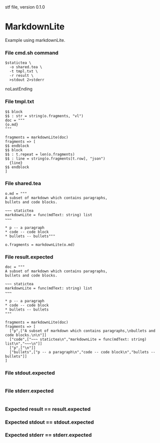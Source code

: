 stf file, version 0.1.0

# MarkdownLite

Example using markdownLite.

### File cmd.sh command

~~~
$statictea \
  -o shared.tea \
  -t tmpl.txt \
  -r result \
  >stdout 2>stderr
~~~

noLastEnding

### File tmpl.txt 

~~~
$$ block 
$$ : str = string(o.fragments, "vl")
doc = """
{o.md}
"""

fragments = markdownLite(doc)
fragments => [
$$ endblock
$$ block
$$ : t.repeat = len(o.fragments)
$$ : line = string(o.fragments[t.row], "json")
  {line}
$$ endblock
]
~~~

### File shared.tea

```
o.md = """
A subset of markdown which contains paragraphs,
bullets and code blocks.

~~~ statictea
markdownLite = func(mdText: string) list
~~~

* p -- a paragraph
* code -- code block
* bullets -- bullets"""

o.fragments = markdownLite(o.md)
```

### File result.expected

```
doc = """
A subset of markdown which contains paragraphs,
bullets and code blocks.

~~~ statictea
markdownLite = func(mdText: string) list
~~~

* p -- a paragraph
* code -- code block
* bullets -- bullets
"""

fragments = markdownLite(doc)
fragments => [
  ["p",["A subset of markdown which contains paragraphs,\nbullets and code blocks.\n\n"]]
  ["code",["~~~ statictea\n","markdownLite = func(mdText: string) list\n","~~~\n"]]
  ["p",["\n"]]
  ["bullets",["p -- a paragraph\n","code -- code block\n","bullets -- bullets"]]
]
```

### File stdout.expected

~~~
~~~

### File stderr.expected

~~~
~~~

### Expected result == result.expected
### Expected stdout == stdout.expected
### Expected stderr == stderr.expected
